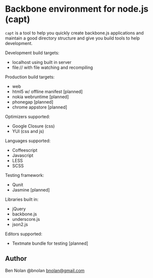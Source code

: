 # Backbone environment for node.js (capt)

`capt` is a tool to help you quickly create backbone.js applications and maintain a good directory structure and give you build tools to help development.

Development build targets:

* localhost using built in server
* file:// with file watching and recompiling

Production build targets:

* web
* html5 w/ offline manifest [planned]
* nokia webruntime [planned]
* phonegap [planned]
* chrome appstore [planned]

Optimizers supported:

* Google Closure (css)
* YUI (css and js)

Languages supported:

* Coffeescript
* Javascript
* LESS
* SCSS

Testing framework:

* Qunit
* Jasmine [planned]

Libraries built in:

* jQuery
* backbone.js
* underscore.js
* json2.js

Editors supported:

* Textmate bundle for testing [planned]

## Author

Ben Nolan @bnolan bnolan@gmail.com
